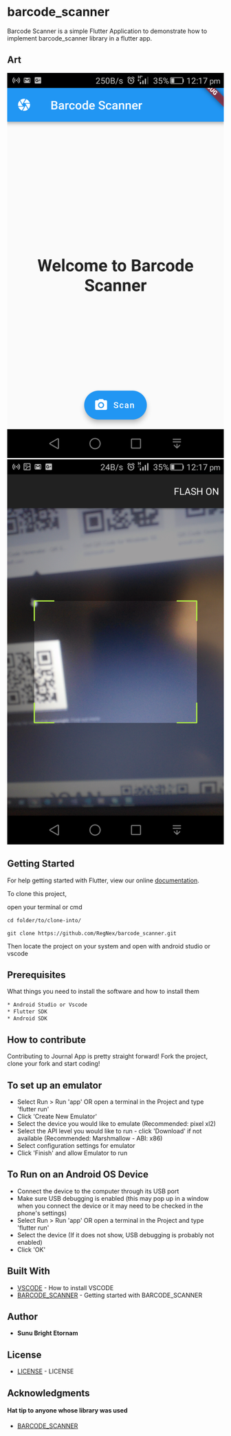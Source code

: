 # barcode_scanner

Barcode Scanner is a simple Flutter Application to demonstrate how to implement barcode_scanner library in a flutter app. 


## Art
<img src="https://github.com/RegNex/barcode_scanner/blob/master/SCREENSHOTS/1.png" />
<img src="https://github.com/RegNex/barcode_scanner/blob/master/SCREENSHOTS/2.png" />

## Getting Started

For help getting started with Flutter, view our online
[documentation](https://flutter.io/).

To clone this project,

open your terminal or cmd

```
cd folder/to/clone-into/
```

```
git clone https://github.com/RegNex/barcode_scanner.git
```

Then 
locate the project on your system and open with android studio or vscode


## Prerequisites

What things you need to install the software and how to install them

```
* Android Studio or Vscode
* Flutter SDK
* Android SDK
```

## How to contribute
Contributing to Journal App is pretty straight forward! Fork the project, clone your fork and start coding!


## To set up an emulator
* Select Run > Run 'app' OR open a terminal in the Project and type 'flutter run'
* Click 'Create New Emulator'
* Select the device you would like to emulate (Recommended: pixel xl2)
* Select the API level you would like to run - click 'Download' if not available (Recommended: Marshmallow - ABI: x86)
* Select configuration settings for emulator
* Click 'Finish' and allow Emulator to run

## To Run on an Android OS Device
* Connect the device to the computer through its USB port
* Make sure USB debugging is enabled (this may pop up in a window when you connect the device or it may need to be checked in the phone's settings)
* Select Run > Run 'app' OR open a terminal in the Project and type 'flutter run'
* Select the device (If it does not show, USB debugging is probably not enabled)
* Click 'OK'

## Built With

* [VSCODE](https://code.visualstudio.com/) - How to install VSCODE
* [BARCODE_SCANNER](https://pub.dartlang.org/packages/barcode_scan#-readme-tab-) - Getting started with BARCODE_SCANNER


## Author

* **Sunu Bright Etornam** 


## License

* [LICENSE](https://github.com/RegNex/barcode_scanner/blob/master/SCREENSHOTS/2.png) - LICENSE

## Acknowledgments
#### Hat tip to anyone whose library was used
* [BARCODE_SCANNER](https://pub.dartlang.org/packages/barcode_scan#-readme-tab-)
